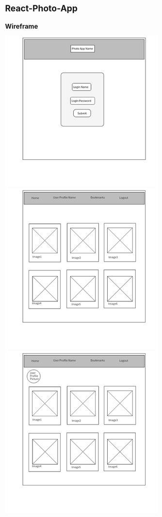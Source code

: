 # React-Photo-App

## Wireframe
![Page1](https://github.com/devrlora/React-Photo-App/blob/master/react-photoapp/Wireframe/PhotoApp-Page1-Login.png "Page1")
![Page2](https://github.com/devrlora/React-Photo-App/blob/master/react-photoapp/Wireframe/PhotoApp-Page2-Home.png "Page2")
![Page3](https://github.com/devrlora/React-Photo-App/blob/master/react-photoapp/Wireframe/PhotoApp-Page3-UserProfile.png "Page3")